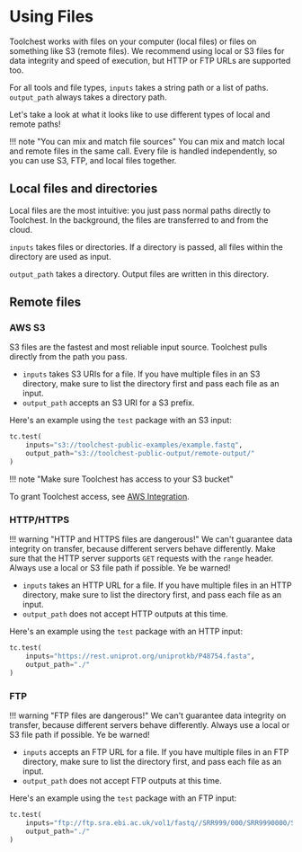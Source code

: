 # Using Files

Toolchest works with files on your computer (local files) or files on something like S3 (remote files). We recommend 
using local or S3 files for data integrity and speed of execution, but HTTP or FTP URLs are supported too.

For all tools and file types, `inputs` takes a string path or a list of paths. `output_path` always takes a directory 
path.

Let's take a look at what it looks like to use different types of local and remote paths!

!!! note "You can mix and match file sources"
    You can mix and match local and remote files in the same call. Every file is handled independently, so you can use S3, 
    FTP, and local files together.

## Local files and directories

Local files are the most intuitive: you just pass normal paths directly to Toolchest. In the background, the files are 
transferred to and from the cloud.

`inputs` takes files or directories. If a directory is passed, all files within the directory are used as input.

`output_path` takes a directory. Output files are written in this directory.

## Remote files

### AWS S3

S3 files are the fastest and most reliable input source. Toolchest pulls directly from the path you pass.

- `inputs` takes S3 URIs for a file. If you have multiple files in an S3 directory, make sure to list the directory first 
and pass each file as an input.
- `output_path` accepts an S3 URI for a S3 prefix.

Here's an example using the `test` package with an S3 input:
```python
tc.test(
    inputs="s3://toolchest-public-examples/example.fastq",
    output_path="s3://toolchest-public-output/remote-output/"
)
```

!!! note "Make sure Toolchest has access to your S3 bucket"

To grant Toolchest access, see [AWS Integration](../feature-reference/using-aws-with-toolchest.md).

### HTTP/HTTPS

!!! warning "HTTP and HTTPS files are dangerous!"
    We can't guarantee data integrity on transfer, because different servers behave differently. Make sure that the HTTP 
    server supports `GET` requests with the `range` header. Always use a local or S3 file path if possible. Ye be warned!

- `inputs` takes an HTTP URL for a file. If you have multiple files in an HTTP directory, make sure to list the directory 
first, and pass each file as an input.
- `output_path` does not accept HTTP outputs at this time.

Here's an example using the `test` package with an HTTP input:
```python
tc.test(
    inputs="https://rest.uniprot.org/uniprotkb/P48754.fasta",
    output_path="./"
)
```

### FTP

!!! warning "FTP files are dangerous!"
    We can't guarantee data integrity on transfer, because different servers behave differently. Always use a local or S3 
    file path if possible. Ye be warned!

- `inputs` accepts an FTP URL for a file. If you have multiple files in an FTP directory, make sure to list the 
directory first, and pass each file as an input.
- `output_path` does not accept FTP outputs at this time.

Here's an example using the `test` package with an FTP input:
```python
tc.test(
    inputs="ftp://ftp.sra.ebi.ac.uk/vol1/fastq//SRR999/000/SRR9990000/SRR9990000.fastq.gz",
    output_path="./"
)
```